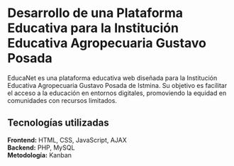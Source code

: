 # Desarrollo de una Plataforma Educativa para la Institución Educativa Agropecuaria Gustavo Posada

EducaNet es una plataforma educativa web diseñada para la Institución Educativa Agropecuaria Gustavo Posada de Istmina. Su objetivo es facilitar el acceso a la educación en entornos digitales, promoviendo la equidad en comunidades con recursos limitados.

## Tecnologías utilizadas

**Frontend:** HTML, CSS, JavaScript, AJAX  
**Backend:** PHP, MySQL  
**Metodología:** Kanban  
